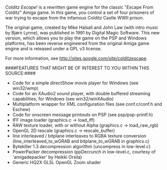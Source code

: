 _Colditz Escape!_ is a rewritten game engine for the classic "Escape From Colditz" Amiga game.
In this game, you control a set of four prisoners of war trying to escape from the infamous Colditz Castle WWII prison.

The original game, created by Mike Halsall and John Law (with intro music by Bjørn Lynne), was published in 1991
by Digital Magic Software. This new version, which allows you to play the game on the PSP and Windows platforms,
has been reverse engineered from the original Amiga game engine and is released under a GPL v3 license.

For more information, see http://sites.google.com/site/colditzescape.

####FEATURES THAT MIGHT BE OF INTEREST TO YOU WITHIN THIS SOURCE:####

* Code for a simple directShow movie player for Windows (see win32/wmp)
* Code for an XAudio2 sound player, with double buffered streaming capabilities, for Windows (see win32/winXAudio)
* Multiplatform wrapper for XML configuration files (see conf.c/conf.h and Eschew)
* Code for onscreen message printouts on PSP (see psp/psp-printf.h)
* IFF image loader (graphics.c -> load_iff)
* RAW texture loader, with or without Alpha (graphics.c -> load_raw_rgb)
* OpenGL 2D rescale (graphics.c -> rescale_buffer)
* line interleaved / bitplane interleaves to RGBA texture conversion (line_interleaved_to_wGRAB and bitplane_to_wGRAB in graphics.c)
* Bytekiller 1.3 decompression algorithm (uncompress in low-level.c)
* PowerPacker decompression (ppDecrunch in low-level.c, courtesy of 'amigadepacker' by Heikki Orsila)
* Generic HQ2X GLSL OpenGL Zoom shader 